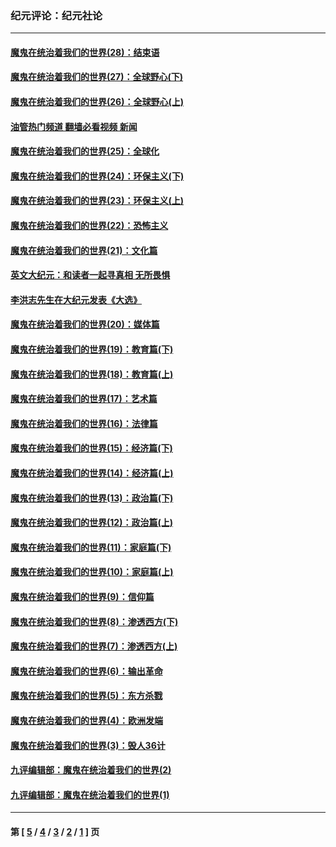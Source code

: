 ### 纪元评论：纪元社论
---
#### [魔鬼在统治着我们的世界(28)：结束语](../../pages/nsc422/n10936246.md?10080330) 
#### [魔鬼在统治着我们的世界(27)：全球野心(下)](../../pages/nsc422/n10928319.md?10080330) 
#### [魔鬼在统治着我们的世界(26)：全球野心(上)](../../pages/nsc422/n10900318.md?10080330) 
#### [油管热门频道 翻墙必看视频 新闻](ok?10080330)
#### [魔鬼在统治着我们的世界(25)：全球化](../../pages/nsc422/n10788205.md?10080330) 
#### [魔鬼在统治着我们的世界(24)：环保主义(下)](../../pages/nsc422/n10695307.md?10080330) 
#### [魔鬼在统治着我们的世界(23)：环保主义(上)](../../pages/nsc422/n10688613.md?10080330) 
#### [魔鬼在统治着我们的世界(22)：恐怖主义](../../pages/nsc422/n10614727.md?10080330) 
#### [魔鬼在统治着我们的世界(21)：文化篇](../../pages/nsc422/n10597706.md?10080330) 
#### [英文大纪元：和读者一起寻真相 无所畏惧](../../pages/nsc422/n12542027.md?10080330) 
#### [李洪志先生在大纪元发表《大选》](../../pages/nsc422/n12534746.md?10080330) 
#### [魔鬼在统治着我们的世界(20)：媒体篇](../../pages/nsc422/n10586579.md?10080330) 
#### [魔鬼在统治着我们的世界(19)：教育篇(下)](../../pages/nsc422/n10564808.md?10080330) 
#### [魔鬼在统治着我们的世界(18)：教育篇(上)](../../pages/nsc422/n10526970.md?10080330) 
#### [魔鬼在统治着我们的世界(17)：艺术篇](../../pages/nsc422/n10499093.md?10080330) 
#### [魔鬼在统治着我们的世界(16)：法律篇](../../pages/nsc422/n10485969.md?10080330) 
#### [魔鬼在统治着我们的世界(15)：经济篇(下)](../../pages/nsc422/n10469975.md?10080330) 
#### [魔鬼在统治着我们的世界(14)：经济篇(上)](../../pages/nsc422/n10457370.md?10080330) 
#### [魔鬼在统治着我们的世界(13)：政治篇(下)](../../pages/nsc422/n10448270.md?10080330) 
#### [魔鬼在统治着我们的世界(12)：政治篇(上)](../../pages/nsc422/n10444576.md?10080330) 
#### [魔鬼在统治着我们的世界(11)：家庭篇(下)](../../pages/nsc422/n10440961.md?10080330) 
#### [魔鬼在统治着我们的世界(10)：家庭篇(上)](../../pages/nsc422/n10435448.md?10080330) 
#### [魔鬼在统治着我们的世界(9)：信仰篇](../../pages/nsc422/n10432159.md?10080330) 
#### [魔鬼在统治着我们的世界(8)：渗透西方(下)](../../pages/nsc422/n10429603.md?10080330) 
#### [魔鬼在统治着我们的世界(7)：渗透西方(上)](../../pages/nsc422/n10426013.md?10080330) 
#### [魔鬼在统治着我们的世界(6)：输出革命](../../pages/nsc422/n10421536.md?10080330) 
#### [魔鬼在统治着我们的世界(5)：东方杀戮](../../pages/nsc422/n10417707.md?10080330) 
#### [魔鬼在统治着我们的世界(4)：欧洲发端](../../pages/nsc422/n10414890.md?10080330) 
#### [魔鬼在统治着我们的世界(3)：毁人36计](../../pages/nsc422/n10411583.md?10080330) 
#### [九评编辑部：魔鬼在统治着我们的世界(2)](../../pages/nsc422/n10410036.md?10080330) 
#### [九评编辑部：魔鬼在统治着我们的世界(1)](../../pages/nsc422/n10406825.md?10080330) 

---
#### 第 [ [5](./5.md?10080330) / [4](./4.md?10080330) / [3](./3.md?10080330) / [2](./2.md?10080330) / [1](./1.md?10080330) ] 页

